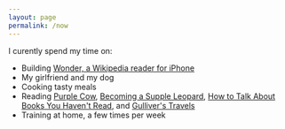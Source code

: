 ```yaml
---
layout: page
permalink: /now
---
```


I curently spend my time on:

- Building [Wonder, a Wikipedia reader for iPhone](/wonder)
- My girlfriend and my dog
- Cooking tasty meals
- Reading [Purple Cow](http://www.amazon.com/dp/1591843170?tag=jonathanthiry-20), [Becoming a Supple Leopard](http://www.amazon.com/dp/1628600837?tag=jonathanthiry-20), [How to Talk About Books You Haven't Read](http://www.amazon.com/Talk-About-Books-Havent-Read/dp/1596915439?tag=jonathanthiry-20), and [Gulliver's Travels](http://www.amazon.com/Gullivers-Travels-Dover-Thrift-Editions/dp/0486292738?tag=jonathanthiry-20)
- Training at home, a few times per week
